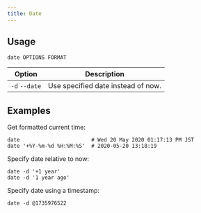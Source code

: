 ```yaml
---
title: Date
---
```


## Usage

```shell
date OPTIONS FORMAT
```

| Option | Description |
| -- | -- |
| `-d` `--date` | Use specified date instead of now. |

## Examples

Get formatted current time:

```shell
date                       # Wed 20 May 2020 01:17:13 PM JST
date '+%Y-%m-%d %H:%M:%S'  # 2020-05-20 13:18:19
```

Specify date relative to now:

```shell
date -d '+1 year'
date -d '1 year ago'
```

Specify date using a timestamp:

```shell
date -d @1735976522
```
